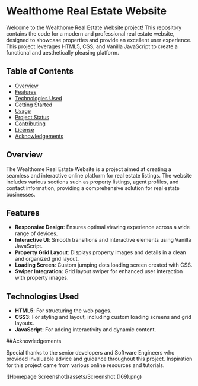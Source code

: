 # Wealthome Real Estate Website

Welcome to the Wealthome Real Estate Website project! This repository contains the code for a modern and professional real estate website, designed to showcase properties and provide an excellent user experience. This project leverages HTML5, CSS, and Vanilla JavaScript to create a functional and aesthetically pleasing platform.

## Table of Contents

- [Overview](#overview)
- [Features](#features)
- [Technologies Used](#technologies-used)
- [Getting Started](#getting-started)
- [Usage](#usage)
- [Project Status](#project-status)
- [Contributing](#contributing)
- [License](#license)
- [Acknowledgements](#acknowledgements)

## Overview

The Wealthome Real Estate Website is a project aimed at creating a seamless and interactive online platform for real estate listings. The website includes various sections such as property listings, agent profiles, and contact information, providing a comprehensive solution for real estate businesses.

## Features

- **Responsive Design**: Ensures optimal viewing experience across a wide range of devices.
- **Interactive UI**: Smooth transitions and interactive elements using Vanilla JavaScript.
- **Property Grid Layout**: Displays property images and details in a clean and organized grid layout.
- **Loading Screen**: Custom jumping dots loading screen created with CSS.
- **Swiper Integration**: Grid layout swiper for enhanced user interaction with property images.

## Technologies Used

- **HTML5**: For structuring the web pages.
- **CSS3**: For styling and layout, including custom loading screens and grid layouts.
- **JavaScript**: For adding interactivity and dynamic content.

##Acknowledgements

Special thanks to the senior developers and Software Engineers who provided invaluable advice and guidance throughout this project.
Inspiration for this project came from various online resources and tutorials.

   ![Homepage Screenshot](assets/Screenshot (169).png)
  
